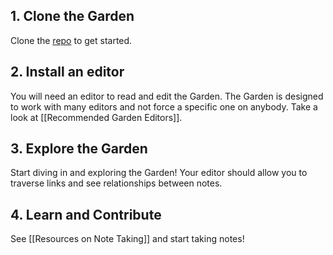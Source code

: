## 1. Clone the Garden
Clone the [repo][1] to get started.

## 2. Install an editor
You will need an editor to read and edit the Garden. The Garden is designed to work with many editors and not force a specific one on anybody. Take a look at [[Recommended Garden Editors]].

## 3. Explore the Garden
Start diving in and exploring the Garden! Your editor should allow you to traverse links and see relationships between notes.

## 4. Learn and Contribute
See [[Resources on Note Taking]] and start taking notes!

[1]: https://github.com/Geo-Web-Project/garden